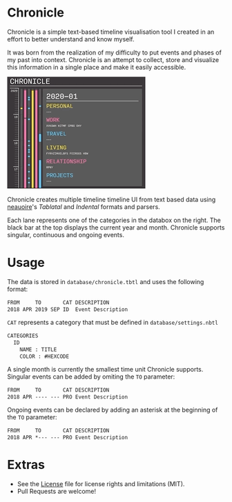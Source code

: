 # Chronicle
Chronicle is a simple text-based timeline visualisation tool I created in an effort to better understand and know myself.

It was born from the realization of my difficulty to put events and phases of my past into context.
Chronicle is an attempt to collect, store and visualize this information in a single place and make it easily accessible.

<img src="https://raw.githubusercontent.com/Rostiger/chronicle/master/chronicle.gif" />

Chronicle creates multiple timeline timeline UI from text based data using [neauoire](https://github.com/neauoire)'s _Tablatal_ and  _Indental_ formats and parsers.

Each lane represents one of the categories in the databox on the right. The black bar at the top displays the current year and month. Chronicle supports singular, continuous and ongoing events.

# Usage
The data is stored in `database/chronicle.tbtl` and uses the following format:
```
FROM     TO       CAT DESCRIPTION
2018 APR 2019 SEP ID  Event Description
```
`CAT` represents a category that must be defined in `database/settings.nbtl`
```
CATEGORIES
  ID
    NAME : TITLE
    COLOR : #HEXCODE
```
A single month is currently the smallest time unit Chronicle supports. Singular events can be added by omiting the `TO` parameter:
```
FROM     TO       CAT DESCRIPTION
2018 APR ---- --- PRO Event Description
```
Ongoing events can be declared by adding an asterisk at the beginning of the `TO` parameter:
```
FROM     TO       CAT DESCRIPTION
2018 APR *--- --- PRO Event Description
```
# Extras
- See the [License](https://github.com/Rostiger/chronicle/blob/master/LICENSE) file for license rights and limitations (MIT).
- Pull Requests are welcome!
